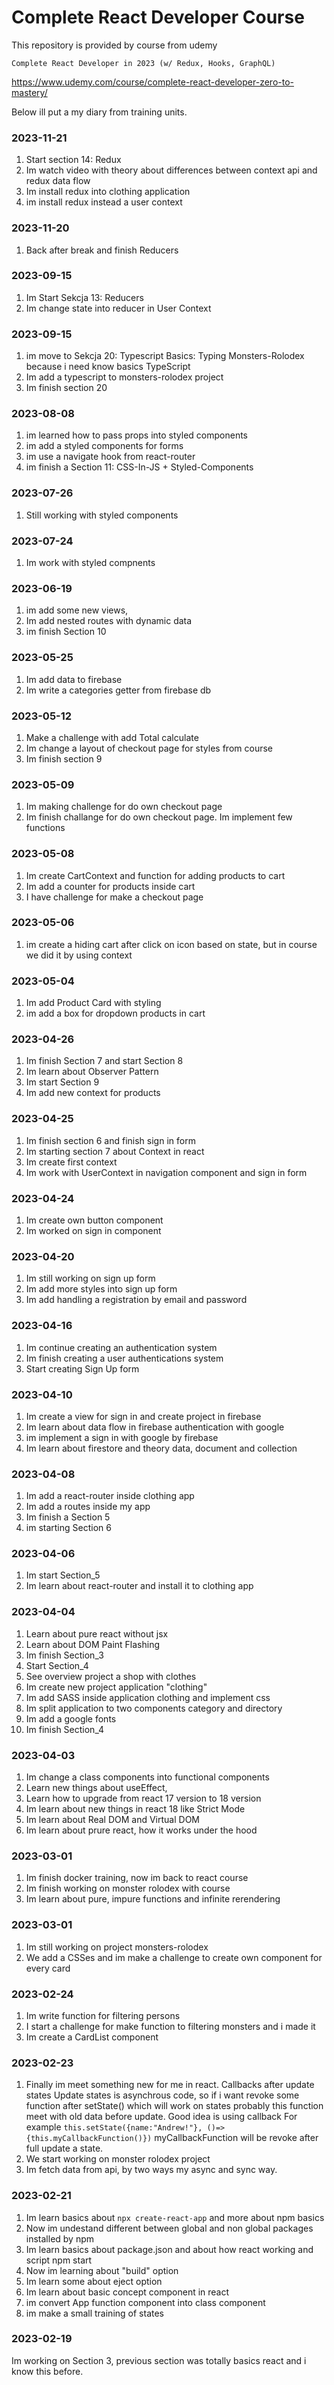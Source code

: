 # Complete React Developer Course

This repository is provided by course from udemy

`Complete React Developer in 2023 (w/ Redux, Hooks, GraphQL)`

https://www.udemy.com/course/complete-react-developer-zero-to-mastery/

Below ill put a my diary from training units.

### 2023-11-21
1. Start section 14: Redux
2. Im watch video with theory about differences between context api and redux data flow
3. Im install redux into clothing application
4. im install redux instead a user context

### 2023-11-20
1. Back after break and finish Reducers

### 2023-09-15
1. Im Start Sekcja 13: Reducers
2. Im change state into reducer in User Context

### 2023-09-15
1. im move to Sekcja 20: Typescript Basics: Typing Monsters-Rolodex because i need know basics TypeScript
2. Im add a typescript to monsters-rolodex project
3. Im finish section 20

### 2023-08-08
1. im learned how to pass props into styled components
2. im add a styled components for forms
3. im use a navigate hook from react-router
4. im finish a Section 11: CSS-In-JS + Styled-Components

### 2023-07-26
1. Still working with styled components

### 2023-07-24
1. Im work with styled compnents

### 2023-06-19
1. im add some new views,
2. Im add nested routes with dynamic data
3. im finish Section 10

### 2023-05-25
1. Im add data to firebase
2. Im write a categories getter from firebase db

### 2023-05-12
1. Make a challenge with add Total calculate
2. Im change a layout of checkout page for styles from course
3. Im finish section 9

### 2023-05-09
1. Im making challenge for do own checkout page
2. Im finish challange for do own checkout page. Im implement few functions

### 2023-05-08
1. Im create CartContext and function for adding products to cart
2. Im add a counter for products inside cart
3. I have challenge for make a checkout page

### 2023-05-06
1. im create a hiding cart after click on icon based on state, but in course we did it by using context

### 2023-05-04
1. Im add Product Card with styling
2. im add a box for dropdown products in cart

### 2023-04-26
1. Im finish Section 7 and start Section 8
2. Im learn about Observer Pattern
3. Im start Section 9
4. Im add new context for products

### 2023-04-25
1. Im finish section 6 and finish sign in form
2. Im starting section 7 about Context in react
3. Im create first context
4. Im work with UserContext in navigation component and sign in form

### 2023-04-24
1. Im create own button component
2. Im worked on sign in component

### 2023-04-20
1. Im still working on sign up form
2. Im add more styles into sign up form
3. Im add handling a registration by email and password

### 2023-04-16
1. Im continue creating an authentication system
2. Im finish creating a user authentications system
3. Start creating Sign Up form

### 2023-04-10
1. Im create a view for sign in and create project in firebase
2. Im learn about data flow in firebase authentication with google 
3. im implement a sign in with google by firebase
4. Im learn about firestore and theory data, document and collection

### 2023-04-08
1. Im add a react-router inside clothing app
2. Im add a routes inside my app
3. Im finish a Section 5
4. im starting Section 6

### 2023-04-06
1. Im start Section_5
2. Im learn about react-router and install it to clothing app

### 2023-04-04
1. Learn about pure react without jsx
2. Learn about DOM Paint Flashing
3. Im finish Section_3
4. Start Section_4
5. See overview project a shop with clothes
6. Im create new project application "clothing"
7. Im add SASS inside application clothing and implement css
8. Im split application to two components category and directory
9. Im add a google fonts
10. Im finish Section_4

### 2023-04-03
1. Im change a class components into functional components
2. Learn new things about useEffect,
3. Learn how to upgrade from react 17 version to 18 version
4. Im learn about new things in react 18 like Strict Mode
5. Im learn about Real DOM and Virtual DOM
6. Im learn about prure react, how it works under the hood

### 2023-03-01
1. Im finish docker training, now im back to react course
2. Im finish working on monster rolodex with course
3. Im learn about pure, impure functions and infinite rerendering


### 2023-03-01
1. Im still working on project monsters-rolodex
2. We add a CSSes and im make a challenge to create own component for every card

### 2023-02-24
1. Im write function for filtering persons
2. I start a challenge for make function to filtering monsters and i made it
3. Im create a CardList component

### 2023-02-23
1. Finally im meet something new for me in react. Callbacks after update states
Update states is asynchrous code, so if i want revoke some function after setState() which will work on states probably this function meet with old data before update.
Good idea is using callback
For example
`this.setState({name:"Andrew!"}, ()=>{this.myCallbackFunction()})`
myCallbackFunction will be revoke after full update a state.
2. We start working on monster rolodex project
3. Im fetch data from api, by two ways my async and sync way.


### 2023-02-21
1. Im learn basics about `npx create-react-app` and more about npm basics
2. Now im undestand different between global and non global packages installed by npm
3. Im learn basics about package.json and about how react working and script npm start
4. Now im learning about "build" option
5. Im learn some about eject option
6. Im learn about basic concept component in react
7. im convert App function component into class component
8. im make a small training of states

###  2023-02-19
Im working on Section 3, previous section was totally basics react and i know this before.
